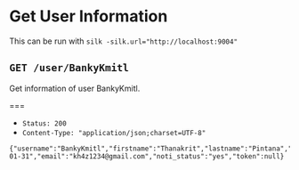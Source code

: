 # Get User Information

This can be run with `silk -silk.url="http://localhost:9004"`

## `GET /user/BankyKmitl`

Get information of user BankyKmitl.

===

* `Status: 200`
* `Content-Type: "application/json;charset=UTF-8"`
```
{"username":"BankyKmitl","firstname":"Thanakrit","lastname":"Pintana","gender":"male","birth_date":"1996-01-31","email":"kh4z1234@gmail.com","noti_status":"yes","token":null}
```